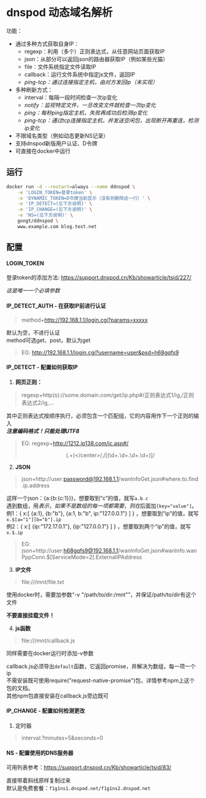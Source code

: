 # dnspod 动态域名解析

功能：
* 通过多种方式获取自身IP：
    * regexp：利用（多个）正则表达式，从任意网站页面获取IP
    * json：从部分可以返回json的路由器获取IP（例如某些光猫）
    * file：文件系统指定文件读取IP
    * callback：运行文件系统中指定js文件，返回IP
    * *ping-tcp：通过连接指定主机，由对方发回ip（未实现）*
* 多种刷新方式：
	* interval：每隔一段时间检查一次ip变化
	* *notify：监视特定文件，一旦改变文件就检查一次ip变化*
	* *ping：每秒ping指定主机，失败再成功后检测ip变化*
    * *ping-tcp：通过tcp连接指定主机，并发送空闲包，出现断开再重连，检测ip变化*
* 不限域名类型（例如动态更新NS记录）
* 支持dnspod新版用户认证、D令牌
* 可直接在docker中运行

## 运行
```bash
docker run -d --restart=always --name ddnspod \
    -e 'LOGIN_TOKEN=登录token' \
    -e 'DYNAMIC_TOKEN=D令牌当前显示（没有则删除这一行）' \
    -e 'IP_DETECT=(见下方说明)' \
    -e 'IP_CHANGE=(见下方说明)' \
	-e 'NS=(见下方说明)' \
	gongt/ddnspod \
	www.example.com blog.test.net
```

## 配置

#### LOGIN_TOKEN
登录token的添加方法: https://support.dnspod.cn/Kb/showarticle/tsid/227/

*这是唯一一个必填参数*

#### IP_DETECT_AUTH - 在获取IP前进行认证
> method+http://192.168.1.1/login.cgi?params=xxxxx

默认为空，不进行认证    
method可选get、post，默认为get

> EG: http://192.168.1.1/login.cgi?username=user&psd=h68gqfs9

#### IP_DETECT - 配置如何获取IP
1. **网页正则：**
> regexp+http(s)://some.domain.com/get/ip.php#/正则表达式1/ig,/正则表达式2/ig,...

其中正则表达式按顺序执行，必须包含一个匹配组，它的内容用作下一个正则的输入     
***注意编码格式！只能处理UTF8***

> EG: regexp+http://1212.ip138.com/ic.asp#/<center>(.+)<\/center>/,/\[(\d+\.\d+\.\d+\.\d+)\]/
	
2. **JSON**
> json+http://user:password@192.168.1.1/wanInfoGet.json#where.to.find.ip.address

这样一个json：{a:{b:{c:1}}}，想要取到“c”的值，就写`a.b.c`    
遇到数组，用$表示，如果不是数组的每一项都需要，则在$后面加`[key="value"]`。     
例1：{ x:[ {a:1}, {b:"b"}, {a:1, b:"b", ip:"127.0.0.1"} ] } ，想要取到“ip”的值，就写`x.$[a="1"][b="b"].ip`   
例2：{ x:[ {ip:"172.17.0.1"}, {ip:"127.0.0.1"} ] } ，想要取到两个“ip”的值，就写`x.$.ip`   

> EG: json+http://user:h68gqfs9@192.168.1.1/wanInfoGet.json#wanInfo.wanPppConn.$[ServiceMode=2].ExternalIPAddress

3. **IP文件**
> file:///mnt/file.txt

使用docker时，需要加参数“-v "/path/to/dir:/mnt"”，并保证/path/to/dir有这个文件

**不要直接挂载文件！**

4. **js函数**
> file:///mnt/callback.js

同样需要在docker运行时添加-v参数

callback.js必须导出`default`函数，它返回promise，并解决为数组，每一项一个ip    
不需安装既可使用require("request-native-promise")包，详情参考npm上这个包的文档。    
其他npm包直接安装在callback.js旁边既可

#### IP_CHANGE - 配置如何检测更改
1. 定时器
> interval:?minutes=5&seconds=0

#### NS - 配置使用的DNS服务器

可用列表参考：https://support.dnspod.cn/Kb/showarticle/tsid/83/

直接带着斜线原样复制过来    
默认是免费套餐：`f1g1ns1.dnspod.net/f1g1ns2.dnspod.net`
